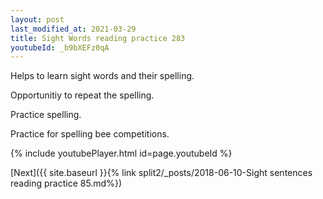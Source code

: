 ```yaml
---
layout: post
last_modified_at: 2021-03-29
title: Sight Words reading practice 283
youtubeId: _b9bXEFz0qA
---
```

 
 
Helps to learn sight words and their spelling.

Opportunitiy to repeat the spelling. 

Practice spelling. 
 
Practice for spelling bee competitions. 
 
{% include youtubePlayer.html id=page.youtubeId %}
 
 

[Next]({{ site.baseurl }}{% link  split2/_posts/2018-06-10-Sight sentences reading practice 85.md%})
 
